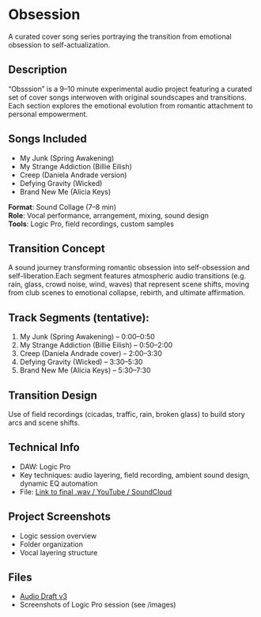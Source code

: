 # Obsession
A curated cover song series portraying the transition from emotional obsession to self-actualization.

## Description
“Obsssion” is a 9–10 minute experimental audio project featuring a curated set of cover songs interwoven with original soundscapes and transitions. Each section explores the emotional evolution from romantic attachment to personal empowerment.

## Songs Included
- My Junk (Spring Awakening)
- My Strange Addiction (Billie Eilish)
- Creep (Daniela Andrade version)
- Defying Gravity (Wicked)
- Brand New Me (Alicia Keys)

**Format**: Sound Collage (7–8 min)  
**Role**: Vocal performance, arrangement, mixing, sound design  
**Tools**: Logic Pro, field recordings, custom samples

## Transition Concept
A sound journey transforming romantic obsession into self-obsession and self-liberation.Each segment features atmospheric audio transitions (e.g. rain, glass, crowd noise, wind, waves) that represent scene shifts, moving from club scenes to emotional collapse, rebirth, and ultimate affirmation.

## Track Segments (tentative):
1. My Junk (Spring Awakening) – 0:00–0:50
2. My Strange Addiction (Billie Eilish) – 0:50–2:00
3. Creep (Daniela Andrade cover) – 2:00–3:30
4. Defying Gravity (Wicked) – 3:30–5:30
5. Brand New Me (Alicia Keys) – 5:30–7:30

## Transition Design
Use of field recordings (cicadas, traffic, rain, broken glass) to build story arcs and scene shifts.

## Technical Info
- DAW: Logic Pro
- Key techniques: audio layering, field recording, ambient sound design, dynamic EQ automation
- File: [Link to final .wav / YouTube / SoundCloud]()

## Project Screenshots
- Logic session overview
- Folder organization
- Vocal layering structure

## Files
- [Audio Draft v3](https://drive.google.com/file/d/1g69xtWE9IV1cTmNHeKUNaF8kqqWGpKoP/view?usp=sharing)
- Screenshots of Logic Pro session (see /images)


